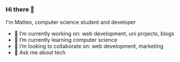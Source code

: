 ### Hi there 👋

I'm Matteo, computer science student and developer

- 🔭 I’m currently working on: web development, uni projects, blogs
- 🌱 I’m currently learning computer science
- 👯 I’m looking to collaborate on: web development, marketing
- 💬 Ask me about tech
